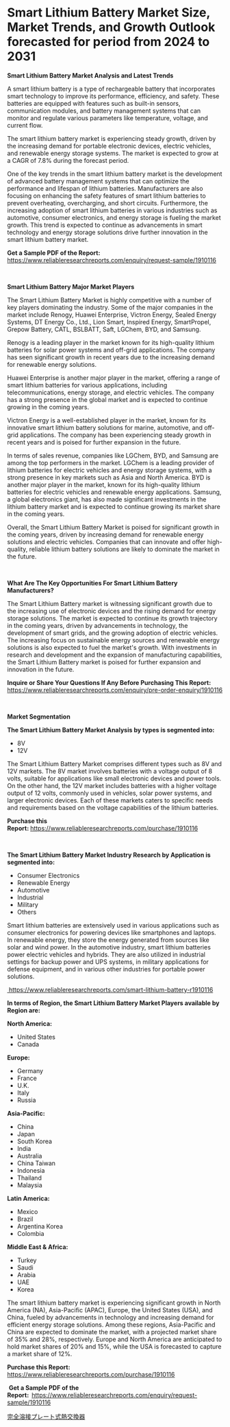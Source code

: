 <p><h1>Smart Lithium Battery Market Size, Market Trends, and Growth Outlook forecasted for period from 2024 to 2031</h1></p><p><strong>Smart Lithium Battery Market Analysis and Latest Trends</strong></p>
<p><p>A smart lithium battery is a type of rechargeable battery that incorporates smart technology to improve its performance, efficiency, and safety. These batteries are equipped with features such as built-in sensors, communication modules, and battery management systems that can monitor and regulate various parameters like temperature, voltage, and current flow. </p><p>The smart lithium battery market is experiencing steady growth, driven by the increasing demand for portable electronic devices, electric vehicles, and renewable energy storage systems. The market is expected to grow at a CAGR of 7.8% during the forecast period. </p><p>One of the key trends in the smart lithium battery market is the development of advanced battery management systems that can optimize the performance and lifespan of lithium batteries. Manufacturers are also focusing on enhancing the safety features of smart lithium batteries to prevent overheating, overcharging, and short circuits. Furthermore, the increasing adoption of smart lithium batteries in various industries such as automotive, consumer electronics, and energy storage is fueling the market growth. This trend is expected to continue as advancements in smart technology and energy storage solutions drive further innovation in the smart lithium battery market.</p></p>
<p><strong>Get a Sample PDF of the Report:&nbsp;</strong> <a href="https://www.reliableresearchreports.com/enquiry/request-sample/1910116">https://www.reliableresearchreports.com/enquiry/request-sample/1910116</a></p>
<p>&nbsp;</p>
<p><strong>Smart Lithium Battery Major Market Players</strong></p>
<p><p>The Smart Lithium Battery Market is highly competitive with a number of key players dominating the industry. Some of the major companies in the market include Renogy, Huawei Enterprise, Victron Energy, Sealed Energy Systems, DT Energy Co., Ltd., Lion Smart, Inspired Energy, SmartPropel, Grepow Battery, CATL, BSLBATT, Saft, LGChem, BYD, and Samsung.</p><p>Renogy is a leading player in the market known for its high-quality lithium batteries for solar power systems and off-grid applications. The company has seen significant growth in recent years due to the increasing demand for renewable energy solutions.</p><p>Huawei Enterprise is another major player in the market, offering a range of smart lithium batteries for various applications, including telecommunications, energy storage, and electric vehicles. The company has a strong presence in the global market and is expected to continue growing in the coming years.</p><p>Victron Energy is a well-established player in the market, known for its innovative smart lithium battery solutions for marine, automotive, and off-grid applications. The company has been experiencing steady growth in recent years and is poised for further expansion in the future.</p><p>In terms of sales revenue, companies like LGChem, BYD, and Samsung are among the top performers in the market. LGChem is a leading provider of lithium batteries for electric vehicles and energy storage systems, with a strong presence in key markets such as Asia and North America. BYD is another major player in the market, known for its high-quality lithium batteries for electric vehicles and renewable energy applications. Samsung, a global electronics giant, has also made significant investments in the lithium battery market and is expected to continue growing its market share in the coming years.</p><p>Overall, the Smart Lithium Battery Market is poised for significant growth in the coming years, driven by increasing demand for renewable energy solutions and electric vehicles. Companies that can innovate and offer high-quality, reliable lithium battery solutions are likely to dominate the market in the future.</p></p>
<p>&nbsp;</p>
<p><strong>What Are The Key Opportunities For Smart Lithium Battery Manufacturers?</strong></p>
<p><p>The Smart Lithium Battery market is witnessing significant growth due to the increasing use of electronic devices and the rising demand for energy storage solutions. The market is expected to continue its growth trajectory in the coming years, driven by advancements in technology, the development of smart grids, and the growing adoption of electric vehicles. The increasing focus on sustainable energy sources and renewable energy solutions is also expected to fuel the market's growth. With investments in research and development and the expansion of manufacturing capabilities, the Smart Lithium Battery market is poised for further expansion and innovation in the future.</p></p>
<p><strong>Inquire or Share Your Questions If Any Before Purchasing This Report:</strong> <a href="https://www.reliableresearchreports.com/enquiry/pre-order-enquiry/1910116">https://www.reliableresearchreports.com/enquiry/pre-order-enquiry/1910116</a></p>
<p>&nbsp;</p>
<p><strong>Market Segmentation</strong></p>
<p><strong>The Smart Lithium Battery Market Analysis by types is segmented into:</strong></p>
<p><ul><li>8V</li><li>12V</li></ul></p>
<p><p>The Smart Lithium Battery Market comprises different types such as 8V and 12V markets. The 8V market involves batteries with a voltage output of 8 volts, suitable for applications like small electronic devices and power tools. On the other hand, the 12V market includes batteries with a higher voltage output of 12 volts, commonly used in vehicles, solar power systems, and larger electronic devices. Each of these markets caters to specific needs and requirements based on the voltage capabilities of the lithium batteries.</p></p>
<p><strong>Purchase this Report:&nbsp;</strong><a href="https://www.reliableresearchreports.com/purchase/1910116">https://www.reliableresearchreports.com/purchase/1910116</a></p>
<p>&nbsp;</p>
<p><strong>The Smart Lithium Battery Market Industry Research by Application is segmented into:</strong></p>
<p><ul><li>Consumer Electronics</li><li>Renewable Energy</li><li>Automotive</li><li>Industrial</li><li>Military</li><li>Others</li></ul></p>
<p><p>Smart lithium batteries are extensively used in various applications such as consumer electronics for powering devices like smartphones and laptops. In renewable energy, they store the energy generated from sources like solar and wind power. In the automotive industry, smart lithium batteries power electric vehicles and hybrids. They are also utilized in industrial settings for backup power and UPS systems, in military applications for defense equipment, and in various other industries for portable power solutions.</p></p>
<p><a href="https://www.reliableresearchreports.com/smart-lithium-battery-r1910116">&nbsp;https://www.reliableresearchreports.com/smart-lithium-battery-r1910116</a></p>
<p><strong>In terms of Region, the Smart Lithium Battery Market Players available by Region are:</strong></p>
<p>
    <p> <strong> North America: </strong>
        <ul>
            <li>United States</li>
            <li>Canada</li>
        </ul>
        </p> 
    <p> <strong> Europe: </strong>
        <ul>
            <li>Germany</li>
            <li>France</li>
            <li>U.K.</li>
            <li>Italy</li>
            <li>Russia</li>
        </ul>
        </p> 
    <p> <strong> Asia-Pacific: </strong>
        <ul>
            <li>China</li>
            <li>Japan</li>
            <li>South Korea</li>
            <li>India</li>
            <li>Australia</li>
            <li>China Taiwan</li>
            <li>Indonesia</li>
            <li>Thailand</li>
            <li>Malaysia</li>
        </ul>
        </p> 
    <p> <strong> Latin America: </strong>
        <ul>
            <li>Mexico</li>
            <li>Brazil</li>
            <li>Argentina Korea</li>
            <li>Colombia</li>
        </ul>
        </p> 
    <p> <strong> Middle East & Africa: </strong>
        <ul>
            <li>Turkey</li>
            <li>Saudi</li>
            <li>Arabia</li>
            <li>UAE</li>
            <li>Korea</li>
        </ul>
    </p>
    </p>
<p><p>The smart lithium battery market is experiencing significant growth in North America (NA), Asia-Pacific (APAC), Europe, the United States (USA), and China, fueled by advancements in technology and increasing demand for efficient energy storage solutions. Among these regions, Asia-Pacific and China are expected to dominate the market, with a projected market share of 35% and 28%, respectively. Europe and North America are anticipated to hold market shares of 20% and 15%, while the USA is forecasted to capture a market share of 12%.</p></p>
<p><strong>Purchase this Report: </strong><a href="https://www.reliableresearchreports.com/purchase/1910116">https://www.reliableresearchreports.com/purchase/1910116</a></p>
<p>&nbsp;<strong>Get a Sample PDF of the Report:&nbsp;&nbsp;</strong><a href="https://www.reliableresearchreports.com/enquiry/request-sample/1910116">https://www.reliableresearchreports.com/enquiry/request-sample/1910116</a></p>
<p><strong></strong></p>
<p><p><a href="https://github.com/zjkmgcs938405/Market-Research-Report-List-2/blob/main/8776416149440.md">完全溶接プレート式熱交換器</a></p></p>